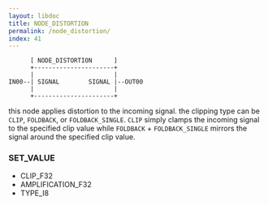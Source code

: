 ```yaml
---
layout: libdoc
title: NODE_DISTORTION
permalink: /node_distortion/
index: 41
---
```


          [ NODE_DISTORTION      ]       
          +----------------------+       
          |                      |       
    IN00--| SIGNAL        SIGNAL |--OUT00
          |                      |       
          +----------------------+       

this node applies distortion to the incoming signal. the clipping type can be `CLIP`, `FOLDBACK`, or `FOLDBACK_SINGLE`. `CLIP` simply clamps the incoming signal to the specified clip value while `FOLDBACK` + `FOLDBACK_SINGLE` mirrors the signal around the specified clip value.

### SET_VALUE

- CLIP_F32
- AMPLIFICATION_F32
- TYPE_I8


